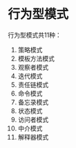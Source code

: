 # 行为型模式

行为型模式共11种：

1. 策略模式
2. 模板方法模式
3. 观察者模式
4. 迭代模式
5. 责任链模式
6. 命令模式
7. 备忘录模式
8. 状态模式
9. 访问者模式
10. 中介模式
11. 解释器模式